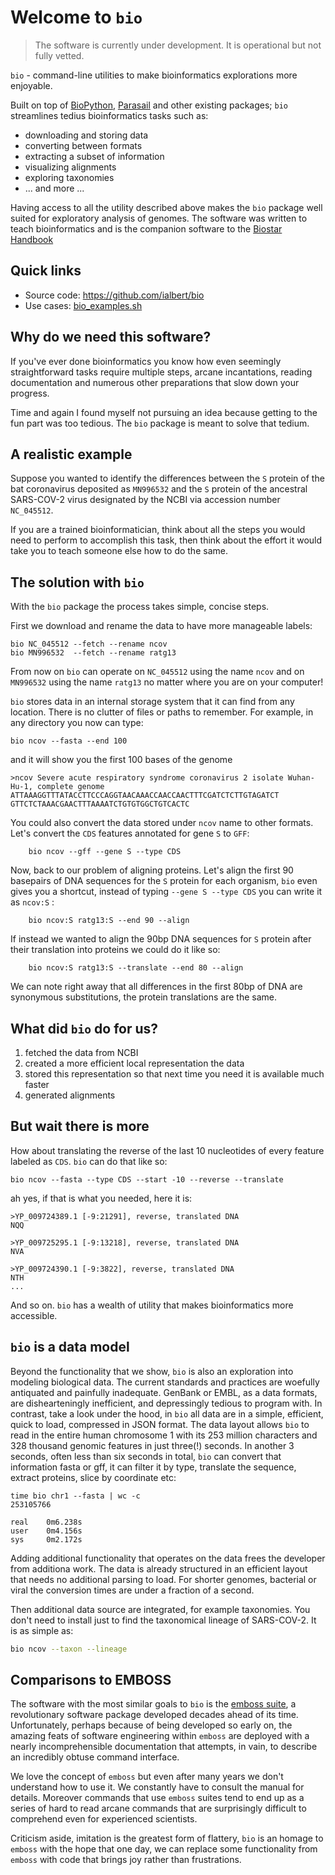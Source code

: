 # Welcome to `bio`

> The software is currently under development. It is operational but not fully vetted.

`bio` - command-line utilities to make bioinformatics explorations more enjoyable.

Built on top of [BioPython][biopython], [Parasail][parasail] and other existing packages; `bio` streamlines tedius bioinformatics tasks such as:
 
- downloading and storing data
- converting between formats 
- extracting a subset of information 
- visualizing alignments 
- exploring taxonomies
- ... and more ...

Having access to all the utility described above makes the `bio` package well suited for exploratory analysis of genomes. The software was written to teach bioinformatics and is the companion software to the [Biostar Handbook][handbook]
 
[biopython]: https://biopython.org/
[emboss]: http://emboss.sourceforge.net/
[parasail]: https://github.com/jeffdaily/parasail
[simplesam]: https://github.com/mdshw5/simplesam 
[handbook]: https://www.biostarhandbook.com/

## Quick links

* Source code: https://github.com/ialbert/bio
* Use cases: [bio_examples.sh][usage]

[usage]: https://github.com/ialbert/bio/blob/master/test/bio_examples.sh

## Why do we need this software?

If you've ever done bioinformatics you know how even seemingly straightforward tasks require multiple steps, arcane incantations, reading documentation and numerous other preparations that slow down your progress. 

Time and again I found myself not pursuing an idea because getting to the fun part was too tedious. The `bio` package is meant to solve that tedium. 


## A realistic example

Suppose you wanted to identify the differences between the `S` protein of the bat coronavirus deposited as `MN996532` and the `S` protein of the ancestral SARS-COV-2 virus designated by the NCBI via accession number `NC_045512`. 

If you are a trained bioinformatician, think about all the steps you would need to perform to accomplish this task, then think about the effort it would take you to teach someone else how to do the same. 

## The solution with `bio`

With the `bio` package the process takes simple, concise steps.

First we download and rename the data to have more manageable labels:

    bio NC_045512 --fetch --rename ncov
    bio MN996532  --fetch --rename ratg13

From now on `bio` can operate on  `NC_045512` using the name `ncov` and on `MN996532` using the name `ratg13` no matter where you are on your computer! 

`bio` stores data in an internal storage system that it can find from any location. There is no clutter of files or paths to remember. For example, in any directory you now can type:

    bio ncov --fasta --end 100
    
and it will show you the first 100 bases of the genome     

    >ncov Severe acute respiratory syndrome coronavirus 2 isolate Wuhan-Hu-1, complete genome
    ATTAAAGGTTTATACCTTCCCAGGTAACAAACCAACCAACTTTCGATCTCTTGTAGATCT
    GTTCTCTAAACGAACTTTAAAATCTGTGTGGCTGTCACTC

You could also convert the data stored under `ncov` name to other formats. Let's convert the `CDS` features annotated for gene `S` to `GFF`:

```{bash, comment=NA}
    bio ncov --gff --gene S --type CDS
```

Now, back to our problem of aligning proteins. Let's align the first 90 basepairs of DNA sequences for the `S` protein for each organism, `bio` even gives you a shortcut, instead of typing `--gene S --type CDS` you can write it as `ncov:S` :

```{bash, comment=NA}
    bio ncov:S ratg13:S --end 90 --align
```
    
If instead we wanted to align the 90bp DNA sequences for `S` protein after their translation into proteins we could do it like so:

```{bash, comment=NA}
    bio ncov:S ratg13:S --translate --end 80 --align
```
    
We can note right away that all differences in the first 80bp of DNA are synonymous substitutions, the protein translations are the same.

## What did `bio` do for us?
 
1. fetched the data from NCBI
1. created a more efficient local representation the data
1. stored this representation so that next time you need it is available much faster
1. generated alignments 

## But wait there is more 

How about translating the reverse of the last 10 nucleotides of every feature labeled as `CDS`. `bio` can do that like so:

    bio ncov --fasta --type CDS --start -10 --reverse --translate
    
ah yes, if that is what you needed, here it is:    
   
    >YP_009724389.1 [-9:21291], reverse, translated DNA
    NQQ
    
    >YP_009725295.1 [-9:13218], reverse, translated DNA
    NVA
    
    >YP_009724390.1 [-9:3822], reverse, translated DNA
    NTH
    ...
    
And so on. `bio` has a wealth of utility that makes bioinformatics more accessible.

## `bio` is a data model

Beyond the functionality that we show, `bio` is also an exploration into modeling biological data. The current standards and practices are woefully antiquated and painfully inadequate. GenBank or EMBL, as a data formats, are dishearteningly inefficient, and depressingly tedious to program with. In contrast, take a look under the hood, in `bio` all data are in a simple, efficient, quick to load, compressed in JSON format. The data layout allows `bio` to read in the entire human chromosome 1 with its 253 million characters and 328 thousand genomic features in just three(!) seconds. In another 3 seconds, often less than six seconds in total, `bio`  can convert that information fasta or gff, it can filter it by type, translate the sequence, extract proteins, slice by coordinate etc:

    time bio chr1 --fasta | wc -c
    253105766

    real    0m6.238s
    user    0m4.156s
    sys     0m2.172s

Adding additional functionality that operates on the data frees the developer from additiona work. The data is already structured in an efficient layout that needs no additional parsing to load. For shorter genomes, bacterial or viral the conversion times are under a fraction of a second.  

Then additional data source are integrated, for example taxonomies. You don't need to install just to find the taxonomical lineage of SARS-COV-2. It is as simple as:

```bash
bio ncov --taxon --lineage
```
    
## Comparisons to EMBOSS

The software with the most similar goals to `bio` is the [emboss suite][emboss], a revolutionary software package developed decades ahead of its time. Unfortunately, perhaps because of being developed so early on, the amazing feats of software engineering within `emboss` are deployed with a nearly incomprehensible documentation that attempts, in vain, to describe an incredibly obtuse command interface. 

We love the concept of `emboss` but even after many years we don't understand how to use it. We constantly have to consult the manual for details. Moreover commands that use `emboss` suites tend to end up as a series of hard to read arcane commands that are surprisingly difficult to comprehend even for experienced scientists. 

Criticism aside, imitation is the greatest form of flattery, `bio` is an homage to `emboss` with the hope that one day, we can replace some functionality from `emboss` with code that brings joy rather than frustrations. 

